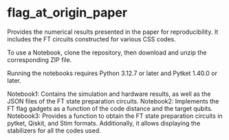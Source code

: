# flag_at_origin_paper
Provides the numerical results presented in the paper for reproducibility. It includes the FT circuits constructed for various CSS codes.

To use a Notebook, clone the repository, then download and unzip the corresponding ZIP file. 

Running the notebooks requires Python 3.12.7 or later and Pytket 1.40.0 or later.

Notebook1: Contains the simulation and hardware results, as well as the JSON files of the FT state preparation circuits.
Notebook2: Implements the FT flag gadgets as a function of the code distance and the target qubits.
Notebook3: Provides a function to obtain the FT state preparation circuits in pytket, Qiskit, and Stim formats. Additionally, it allows displaying the stabilizers for all the codes used. 
